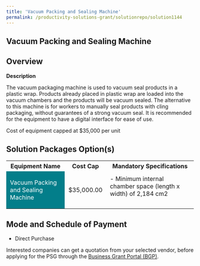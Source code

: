 ```yaml
---
title: 'Vacuum Packing and Sealing Machine'
permalink: /productivity-solutions-grant/solutionrepo/solution1144
---
```


## Vacuum Packing and Sealing Machine

## Overview

**Description**

The vacuum packaging machine is used to vacuum seal products in a plastic wrap. Products already placed in plastic wrap are loaded into the vacuum chambers and the products will be vacuum sealed.
The alternative to this machine is for workers to manually seal products with cling packaging, without guarantees of a strong vacuum seal. It is recommended for the equipment to have a digital interface for ease of use.

Cost of equipment capped at $35,000 per unit 

## Solution Packages Option(s)

<table>
<tr>
<th><b>Equipment Name</b></th>
<th><b>Cost Cap</b></th>
<th><b>Mandatory Specifications</b></th>
</tr>
<tr>
<td style='padding: 10px; background-color: #037E8A; color: #FFFFFF;'>Vacuum Packing and Sealing Machine</td>
<td style='padding: 10px;'>$35,000.00</td>
<td style='padding: 10px;'> - Minimum internal chamber space (length x width) of 2,184 cm2 <br><br></td>
</tr>
</table>

## Mode and Schedule of Payment

 - Direct Purchase

Interested companies can get a quotation from your selected vendor, before applying for the PSG through the <a href='https://www.businessgrants.gov.sg/' target='_blank' rel='noopener'>Business Grant Portal (BGP)</a>.

<script src="/jquery/resize-tables.js"></script>
